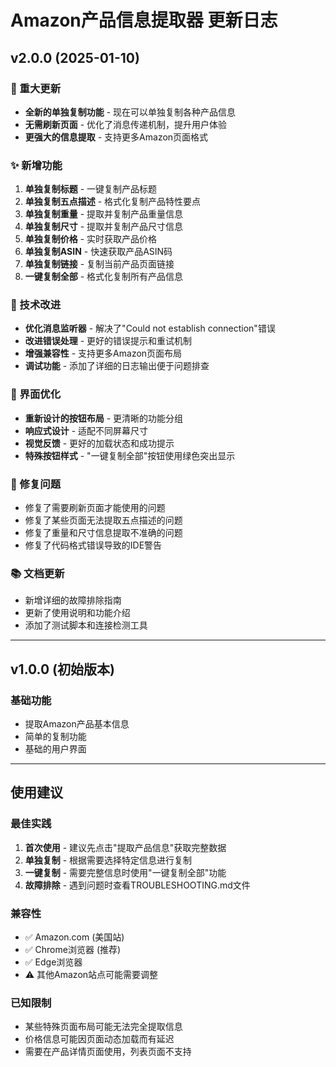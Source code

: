 # Amazon产品信息提取器 更新日志

## v2.0.0 (2025-01-10)

### 🎉 重大更新
- **全新的单独复制功能** - 现在可以单独复制各种产品信息
- **无需刷新页面** - 优化了消息传递机制，提升用户体验
- **更强大的信息提取** - 支持更多Amazon页面格式

### ✨ 新增功能
1. **单独复制标题** - 一键复制产品标题
2. **单独复制五点描述** - 格式化复制产品特性要点
3. **单独复制重量** - 提取并复制产品重量信息
4. **单独复制尺寸** - 提取并复制产品尺寸信息
5. **单独复制价格** - 实时获取产品价格
6. **单独复制ASIN** - 快速获取产品ASIN码
7. **单独复制链接** - 复制当前产品页面链接
8. **一键复制全部** - 格式化复制所有产品信息

### 🔧 技术改进
- **优化消息监听器** - 解决了"Could not establish connection"错误
- **改进错误处理** - 更好的错误提示和重试机制
- **增强兼容性** - 支持更多Amazon页面布局
- **调试功能** - 添加了详细的日志输出便于问题排查

### 🎨 界面优化
- **重新设计的按钮布局** - 更清晰的功能分组
- **响应式设计** - 适配不同屏幕尺寸
- **视觉反馈** - 更好的加载状态和成功提示
- **特殊按钮样式** - "一键复制全部"按钮使用绿色突出显示

### 🐛 修复问题
- 修复了需要刷新页面才能使用的问题
- 修复了某些页面无法提取五点描述的问题
- 修复了重量和尺寸信息提取不准确的问题
- 修复了代码格式错误导致的IDE警告

### 📚 文档更新
- 新增详细的故障排除指南
- 更新了使用说明和功能介绍
- 添加了测试脚本和连接检测工具

---

## v1.0.0 (初始版本)

### 基础功能
- 提取Amazon产品基本信息
- 简单的复制功能
- 基础的用户界面

---

## 使用建议

### 最佳实践
1. **首次使用** - 建议先点击"提取产品信息"获取完整数据
2. **单独复制** - 根据需要选择特定信息进行复制
3. **一键复制** - 需要完整信息时使用"一键复制全部"功能
4. **故障排除** - 遇到问题时查看TROUBLESHOOTING.md文件

### 兼容性
- ✅ Amazon.com (美国站)
- ✅ Chrome浏览器 (推荐)
- ✅ Edge浏览器
- ⚠️ 其他Amazon站点可能需要调整

### 已知限制
- 某些特殊页面布局可能无法完全提取信息
- 价格信息可能因页面动态加载而有延迟
- 需要在产品详情页面使用，列表页面不支持